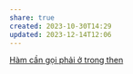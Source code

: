 ```yaml
---
share: true
created: 2023-10-30T14:29
updated: 2023-12-14T12:06
---
```


[Hàm cần gọi phải ở trong then](./H%C3%A0m%20c%E1%BA%A7n%20g%E1%BB%8Di%20ph%E1%BA%A3i%20%E1%BB%9F%20trong%20then.md) 
